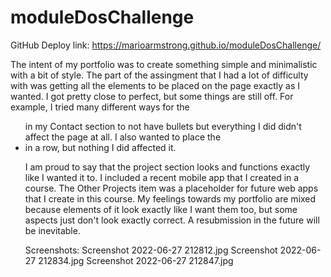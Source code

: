 # moduleDosChallenge

GitHub Deploy link: https://marioarmstrong.github.io/moduleDosChallenge/

The intent of my portfolio was to create something simple and minimalistic with a bit of style. The part of the assingment that I had a lot of difficulty with was getting all the elements to be placed on the page exactly as I wanted. I got pretty close to perfect, but some things are still off. For example, I tried many different ways for the <ul> in my Contact section to not have bullets but everything I did didn't affect the page at all. I also wanted to place the <li> in a row, but nothing I did affected it.

I am proud to say that the project section looks and functions exactly like I wanted it to. I included a recent mobile app that I created in a course. The Other Projects item was a placeholder for future web apps that I create in this course. My feelings towards my portfolio are mixed because elements of it look exactly like I want them too, but some aspects just don't look exactly correct. A resubmission in the future will be inevitable.

Screenshots:
Screenshot 2022-06-27 212812.jpg
Screenshot 2022-06-27 212834.jpg
Screenshot 2022-06-27 212847.jpg